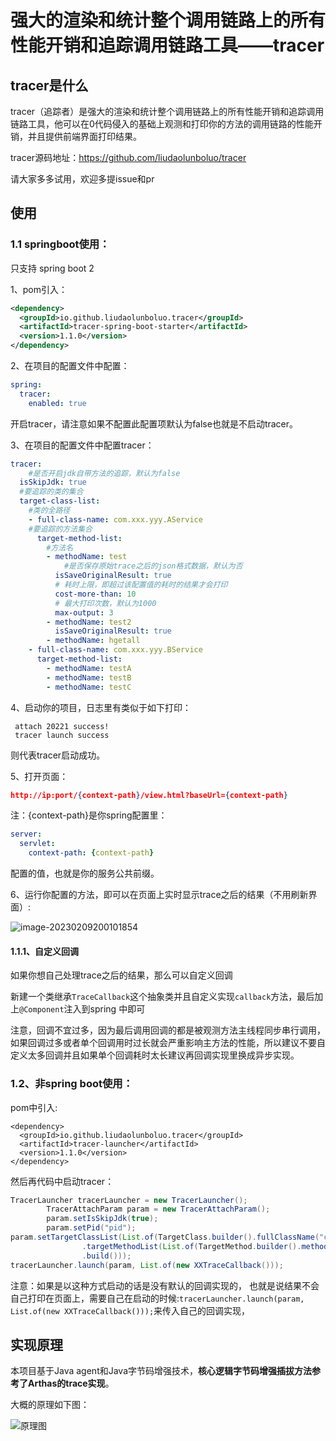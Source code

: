 # 强大的渲染和统计整个调用链路上的所有性能开销和追踪调用链路工具——tracer

## tracer是什么

tracer（追踪者）是强大的渲染和统计整个调用链路上的所有性能开销和追踪调用链路工具，他可以在0代码侵入的基础上观测和打印你的方法的调用链路的性能开销，并且提供前端界面打印结果。

tracer源码地址：https://github.com/liudaolunboluo/tracer

请大家多多试用，欢迎多提issue和pr



## 使用

### 1.1 springboot使用：

只支持 spring boot 2

1、pom引入：

```xml
<dependency>
  <groupId>io.github.liudaolunboluo.tracer</groupId>
  <artifactId>tracer-spring-boot-starter</artifactId>
  <version>1.1.0</version>
</dependency>
```

2、在项目的配置文件中配置：

```yaml
spring:
  tracer:
    enabled: true
```

开启tracer，请注意如果不配置此配置项默认为false也就是不启动tracer。

3、在项目的配置文件中配置tracer：

```yaml
tracer:
	#是否开启jdk自带方法的追踪，默认为false
  isSkipJdk: true
  #要追踪的类的集合
  target-class-list:
  	#类的全路径
    - full-class-name: com.xxx.yyy.AService
    #要追踪的方法集合
      target-method-list:
      	#方法名
        - methodName: test
        	#是否保存原始trace之后的json格式数据，默认为否
          isSaveOriginalResult: true
          # 耗时上限，即超过该配置值的耗时的结果才会打印
          cost-more-than: 10
          # 最大打印次数，默认为1000
          max-output: 3
        - methodName: test2
          isSaveOriginalResult: true
        - methodName: hgetall
    - full-class-name: com.xxx.yyy.BService
      target-method-list:
        - methodName: testA
        - methodName: testB
        - methodName: testC
```

4、启动你的项目，日志里有类似于如下打印：

```
 attach 20221 success!
 tracer launch success
```

则代表tracer启动成功。

5、打开页面：

```json
http://ip:port/{context-path}/view.html?baseUrl={context-path}
```

注：{context-path}是你spring配置里：

```yaml
server:
  servlet:
    context-path: {context-path}
```

配置的值，也就是你的服务公共前缀。

6、运行你配置的方法，即可以在页面上实时显示trace之后的结果（不用刷新界面）:

![image-20230209200101854](/Users/zhangyunfan/Documents/tracer/demo.png)

#### 1.1.1、自定义回调

如果你想自己处理trace之后的结果，那么可以自定义回调

新建一个类继承`TraceCallback`这个抽象类并且自定义实现`callback`方法，最后加上`@Component`注入到spring 中即可

注意，回调不宜过多，因为最后调用回调的都是被观测方法主线程同步串行调用，如果回调过多或者单个回调用时过长就会严重影响主方法的性能，所以建议不要自定义太多回调并且如果单个回调耗时太长建议再回调实现里换成异步实现。

### 1.2、非spring boot使用：

pom中引入:

```
<dependency>
  <groupId>io.github.liudaolunboluo.tracer</groupId>
  <artifactId>tracer-launcher</artifactId>
  <version>1.1.0</version>
</dependency>
```

然后再代码中启动tracer：

```java
TracerLauncher tracerLauncher = new TracerLauncher();
        TracerAttachParam param = new TracerAttachParam();
        param.setIsSkipJdk(true);
        param.setPid("pid");
param.setTargetClassList(List.of(TargetClass.builder().fullClassName("com.XXX.AService")
                .targetMethodList(List.of(TargetMethod.builder().methodName("process").build(), 	TargetMethod.builder().methodName("invoke").build()))
                .build()));
tracerLauncher.launch(param, List.of(new XXTraceCallback()));
```

注意：如果是以这种方式启动的话是没有默认的回调实现的， 也就是说结果不会自己打印在页面上，需要自己在启动的时候:`tracerLauncher.launch(param, List.of(new XXTraceCallback()));`来传入自己的回调实现，



## 实现原理

本项目基于Java agent和Java字节码增强技术，**核心逻辑字节码增强插拔方法参考了Arthas的trace实现**。

大概的原理如下图：

![原理图](/Users/zhangyunfan/Documents/tracer/原理图.png)

